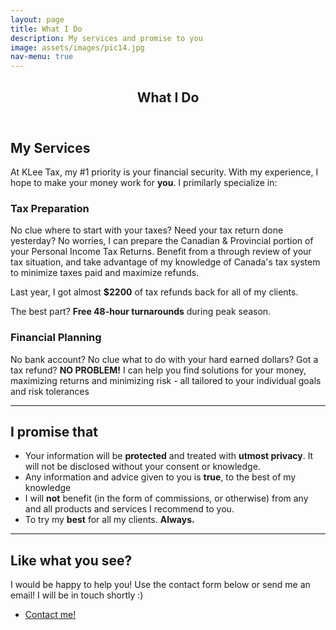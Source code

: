 ```yaml
---
layout: page
title: What I Do
description: My services and promise to you
image: assets/images/pic14.jpg
nav-menu: true
---
```


<!-- Main -->
<div id="main" class="alt">

<!-- One -->
<section id="one">
	<div class="inner">
		<header class="major">
			<h1>What I Do</h1>
		</header>

<!-- Content -->
<h2 id="services">My Services</h2>
<p> At KLee Tax, my #1 priority is your financial security. With my experience, I hope to make your money work for <b>you</b>. I primilarly specialize in:  
<div class="row">
	<div class="6u 12u$(small)">
		<h3>Tax Preparation</h3>
		<p>No clue where to start with your taxes? Need your tax return done yesterday? No worries, I can prepare the Canadian & Provincial portion of your Personal Income Tax Returns. Benefit from a through review of your tax situation, and take advantage of my knowledge of Canada's tax system to minimize taxes paid and maximize refunds.</p>
		<p>Last year, I got almost <b>$2200</b> of tax refunds back for all of my clients.</p>
		<p>The best part? <b>Free 48-hour turnarounds</b> during peak season.</p>
	</div>
	<div class="6u$ 12u$(small)">
		<h3>Financial Planning</h3>
		<p>No bank account? No clue what to do with your hard earned dollars? Got a tax refund? <b>NO PROBLEM!</b> I can help you find solutions for your money, maximizing returns and minimizing risk - all tailored to your individual goals and risk tolerances</p>
	</div>
</div>

<hr class="major" />

<div class="row">
	<div class="12u">
		<h2 id="promise">I promise that</h2>
		<ul>
    		<li>Your information will be <b>protected</b> and treated with <b>utmost privacy</b>. It will not be disclosed without your consent or knowledge.</li>
   			<li>Any information and advice given to you is <b>true</b>, to the best of my knowledge</li>
    		<li>I will <b>not</b> benefit (in the form of commissions, or otherwise) from any and all products and services I recommend to you.</li>
    		<li>To try my <b>best</b> for all my clients. <b>Always.</b></li>
		</ul>
	</div>
</div>

<hr class="major" />

<section>
    <div class="row">
        <div class="12u">
            <h2 id="like">Like what you see?</h2>
            <p>I would be happy to help you! Use the contact form below or send me an email! I will be in touch shortly :)</p>
            <ul class="actions">
                <li><a href="#footer" class="button next">Contact me!</a></li>
            </ul>
        </div>
    </div>
</section>